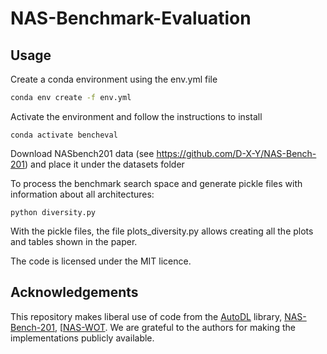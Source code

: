 # NAS-Benchmark-Evaluation

## Usage 

Create a conda environment using the env.yml file

```bash
conda env create -f env.yml
```

Activate the environment and follow the instructions to install
```
conda activate bencheval
```

Download NASbench201 data (see https://github.com/D-X-Y/NAS-Bench-201) and place it under the datasets folder


To process the benchmark search space and generate pickle files with information about all architectures:
```
python diversity.py
```

With the pickle files, the file plots_diversity.py allows creating all the plots and tables shown in the paper.


The code is licensed under the MIT licence.


## Acknowledgements

This repository makes liberal use of code from the [AutoDL](https://github.com/D-X-Y/AutoDL-Projects) library, [NAS-Bench-201](https://github.com/D-X-Y/NAS-Bench-201), [[NAS-WOT](https://github.com/BayesWatch/nas-without-training). We are grateful to the authors for making the implementations publicly available.
